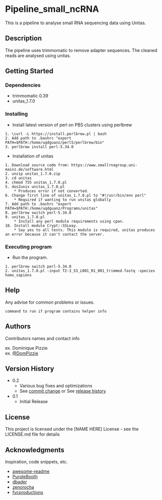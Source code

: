 # Pipeline_small_ncRNA

This is a pipeline to analyse small RNA sequencing data using Unitas.

## Description

The pipeline uses trimmomatic to remove adapter sequences. The cleaned reads are analysed using unitas.

## Getting Started

### Dependencies

* trimmomatic 0.39
* unitas_1.7.0

### Installing

* Install latest version of perl on PBS clusters using perlbrew
```
1. \curl -L https://install.perlbrew.pl | bash
2. Add path to .bashrc "export PATH=$PATH:/home/uqdguanz/perl5/perlbrew/bin"
3. perlbrew install perl-5.34.0
```

* Installation of unitas
```
1. Download source code from: https://www.smallrnagroup.uni-mainz.de/software.html
2. unzip unitas_1.7.0.zip
3. cd unitas
4. chmod 755 unitas_1.7.0.pl
5. dos2unix unitas_1.7.0.pl
    * Produces error if not converted.
6. Change first line of unitas_1.7.0.pl to "#!/usr/bin/env perl"
    * Required if wanting to run unitas globally
7. Add path to .bashrc "export PATH=$PATH:/home/uqdguanz/Programs/unitas"
8. perlbrew switch perl-5.34.0
9. unitas_1.7.0.pl
    * Install any perl module requirements using cpan.
10. Install module Crypt::SSLeay.
    * Say yes to all tests. This module is required, unitas produces an error because it can't contact the server.
```

### Executing program

* Run the program.
```
1. perlbrew switch perl-5.34.0
2. unitas_1.7.0.pl -input T2-3_S3_L001_R1_001_trimmed.fastq -species homo_sapiens
```

## Help

Any advise for common problems or issues.
```
command to run if program contains helper info
```

## Authors

Contributors names and contact info

ex. Dominique Pizzie  
ex. [@DomPizzie](https://twitter.com/dompizzie)

## Version History

* 0.2
    * Various bug fixes and optimizations
    * See [commit change]() or See [release history]()
* 0.1
    * Initial Release

## License

This project is licensed under the [NAME HERE] License - see the LICENSE.md file for details

## Acknowledgments

Inspiration, code snippets, etc.
* [awesome-readme](https://github.com/matiassingers/awesome-readme)
* [PurpleBooth](https://gist.github.com/PurpleBooth/109311bb0361f32d87a2)
* [dbader](https://github.com/dbader/readme-template)
* [zenorocha](https://gist.github.com/zenorocha/4526327)
* [fvcproductions](https://gist.github.com/fvcproductions/1bfc2d4aecb01a834b46)